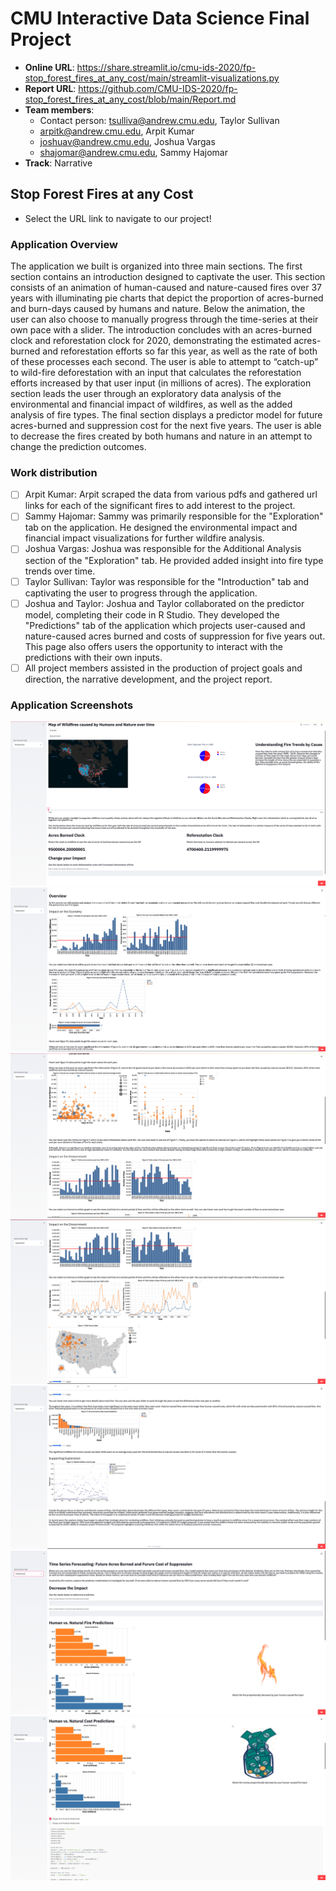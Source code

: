 # CMU Interactive Data Science Final Project

* **Online URL**: https://share.streamlit.io/cmu-ids-2020/fp-stop_forest_fires_at_any_cost/main/streamlit-visualizations.py
* **Report URL**: https://github.com/CMU-IDS-2020/fp-stop_forest_fires_at_any_cost/blob/main/Report.md
* **Team members**:
  * Contact person: tsulliva@andrew.cmu.edu, Taylor Sullivan
  * arpitk@andrew.cmu.edu, Arpit Kumar
  * joshuav@andrew.cmu.edu, Joshua Vargas
  * shajomar@andrew.cmu.edu, Sammy Hajomar
* **Track**: Narrative

## Stop Forest Fires at any Cost

- Select the URL link to navigate to our project!

### Application Overview
The application we built is organized into three main sections. The first section contains an introduction designed to captivate the user. This section consists of an animation of human-caused and nature-caused fires over 37 years with illuminating pie charts that depict the proportion of acres-burned and burn-days caused by humans and nature. Below the animation, the user can also choose to manually progress through the time-series at their own pace with a slider. The introduction concludes with an acres-burned clock and reforestation clock for 2020, demonstrating the estimated acres-burned and reforestation efforts so far this year, as well as the rate of both of these processes each second. The user is able to attempt to “catch-up” to wild-fire deforestation with an input that calculates the reforestation efforts increased by that user input (in millions of acres). The exploration section leads the user through an exploratory data analysis of the environmental and financial impact of wildfires, as well as the added analysis of fire types. The final section displays a predictor model for future acres-burned and suppression cost for the next five years. The user is able  to decrease the fires created by both humans and nature in an attempt to change the prediction outcomes. 

### Work distribution

- [ ] Arpit Kumar: Arpit scraped the data from various pdfs and gathered url links for each of the significant fires to add interest to the project. 
- [ ] Sammy Hajomar: Sammy was primarily responsible for the "Exploration" tab on the application. He designed the environmental impact and financial impact visualizations for further wildfire analysis. 
- [ ] Joshua Vargas: Joshua was responsible for the Additional Analysis section of the "Exploration" tab. He provided added insight into fire type trends over time. 
- [ ] Taylor Sullivan: Taylor was responsible for the "Introduction" tab and captivating the user to progress through the application.
- [ ] Joshua and Taylor: Joshua and Taylor collaborated on the predictor model, completing their code in R Studio. They developed the "Predictions" tab of the application which projects user-caused and nature-caused acres burned and costs of suppression for five years out. This page also offers users the opportunity to interact with the predictions with their own inputs. 
- [ ] All project members assisted in the production of project goals and direction, the narrative development, and the project report. 

### Application Screenshots
![](https://github.com/CMU-IDS-2020/fp-stop_forest_fires_at_any_cost/blob/main/Intro.png)
![](https://github.com/CMU-IDS-2020/fp-stop_forest_fires_at_any_cost/blob/main/Exploration1.png)
![](https://github.com/CMU-IDS-2020/fp-stop_forest_fires_at_any_cost/blob/main/Exploration2.png)
![](https://github.com/CMU-IDS-2020/fp-stop_forest_fires_at_any_cost/blob/main/Exploration3.png)
![](https://github.com/CMU-IDS-2020/fp-stop_forest_fires_at_any_cost/blob/main/Exploration4.png)
![](https://github.com/CMU-IDS-2020/fp-stop_forest_fires_at_any_cost/blob/main/Predict1.png)
![](https://github.com/CMU-IDS-2020/fp-stop_forest_fires_at_any_cost/blob/main/predict2.png)

